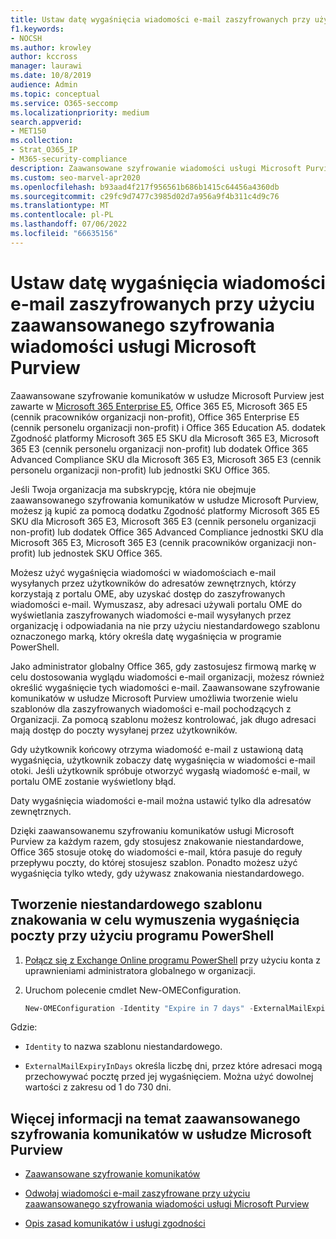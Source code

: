 ```yaml
---
title: Ustaw datę wygaśnięcia wiadomości e-mail zaszyfrowanych przy użyciu zaawansowanego szyfrowania wiadomości usługi Microsoft Purview
f1.keywords:
- NOCSH
ms.author: krowley
author: kccross
manager: laurawi
ms.date: 10/8/2019
audience: Admin
ms.topic: conceptual
ms.service: O365-seccomp
ms.localizationpriority: medium
search.appverid:
- MET150
ms.collection:
- Strat_O365_IP
- M365-security-compliance
description: Zaawansowane szyfrowanie wiadomości usługi Microsoft Purview umożliwia rozszerzenie zabezpieczeń poczty e-mail przez ustawienie daty wygaśnięcia wiadomości e-mail za pośrednictwem niestandardowego szablonu markowego.
ms.custom: seo-marvel-apr2020
ms.openlocfilehash: b93aad4f217f956561b686b1415c64456a4360db
ms.sourcegitcommit: c29fc9d7477c3985d02d7a956a9f4b311c4d9c76
ms.translationtype: MT
ms.contentlocale: pl-PL
ms.lasthandoff: 07/06/2022
ms.locfileid: "66635156"
---
```

# <a name="set-an-expiration-date-for-email-encrypted-by-microsoft-purview-advanced-message-encryption"></a>Ustaw datę wygaśnięcia wiadomości e-mail zaszyfrowanych przy użyciu zaawansowanego szyfrowania wiadomości usługi Microsoft Purview

Zaawansowane szyfrowanie komunikatów w usłudze Microsoft Purview jest zawarte w [Microsoft 365 Enterprise E5](https://www.microsoft.com/microsoft-365/enterprise/home), Office 365 E5, Microsoft 365 E5 (cennik pracowników organizacji non-profit), Office 365 Enterprise E5 (cennik personelu organizacji non-profit) i Office 365 Education A5. dodatek Zgodność platformy Microsoft 365 E5 SKU dla Microsoft 365 E3, Microsoft 365 E3 (cennik personelu organizacji non-profit) lub dodatek Office 365 Advanced Compliance SKU dla Microsoft 365 E3, Microsoft 365 E3 (cennik personelu organizacji non-profit) lub jednostki SKU Office 365.

Jeśli Twoja organizacja ma subskrypcję, która nie obejmuje zaawansowanego szyfrowania komunikatów w usłudze Microsoft Purview, możesz ją kupić za pomocą dodatku Zgodność platformy Microsoft 365 E5 SKU dla Microsoft 365 E3, Microsoft 365 E3 (cennik personelu organizacji non-profit) lub dodatek Office 365 Advanced Compliance jednostki SKU dla Microsoft 365 E3, Microsoft 365 E3 (cennik pracowników organizacji non-profit) lub jednostek SKU Office 365.

Możesz użyć wygaśnięcia wiadomości w wiadomościach e-mail wysyłanych przez użytkowników do adresatów zewnętrznych, którzy korzystają z portalu OME, aby uzyskać dostęp do zaszyfrowanych wiadomości e-mail. Wymuszasz, aby adresaci używali portalu OME do wyświetlania zaszyfrowanych wiadomości e-mail wysyłanych przez organizację i odpowiadania na nie przy użyciu niestandardowego szablonu oznaczonego marką, który określa datę wygaśnięcia w programie PowerShell.

Jako administrator globalny Office 365, gdy zastosujesz firmową markę w celu dostosowania wyglądu wiadomości e-mail organizacji, możesz również określić wygaśnięcie tych wiadomości e-mail. Zaawansowane szyfrowanie komunikatów w usłudze Microsoft Purview umożliwia tworzenie wielu szablonów dla zaszyfrowanych wiadomości e-mail pochodzących z Organizacji. Za pomocą szablonu możesz kontrolować, jak długo adresaci mają dostęp do poczty wysyłanej przez użytkowników.

Gdy użytkownik końcowy otrzyma wiadomość e-mail z ustawioną datą wygaśnięcia, użytkownik zobaczy datę wygaśnięcia w wiadomości e-mail otoki. Jeśli użytkownik spróbuje otworzyć wygasłą wiadomość e-mail, w portalu OME zostanie wyświetlony błąd.

Daty wygaśnięcia wiadomości e-mail można ustawić tylko dla adresatów zewnętrznych.

Dzięki zaawansowanemu szyfrowaniu komunikatów usługi Microsoft Purview za każdym razem, gdy stosujesz znakowanie niestandardowe, Office 365 stosuje otokę do wiadomości e-mail, która pasuje do reguły przepływu poczty, do której stosujesz szablon. Ponadto możesz użyć wygaśnięcia tylko wtedy, gdy używasz znakowania niestandardowego.

## <a name="create-a-custom-branding-template-to-force-mail-expiration-by-using-powershell"></a>Tworzenie niestandardowego szablonu znakowania w celu wymuszenia wygaśnięcia poczty przy użyciu programu PowerShell

1. [Połącz się z Exchange Online programu PowerShell](/powershell/exchange/connect-to-exchange-online-powershell) przy użyciu konta z uprawnieniami administratora globalnego w organizacji.

2. Uruchom polecenie cmdlet New-OMEConfiguration.

    ```powershell
    New-OMEConfiguration -Identity "Expire in 7 days" -ExternalMailExpiryInDays 7
    ```

Gdzie:

- `Identity` to nazwa szablonu niestandardowego.

- `ExternalMailExpiryInDays` określa liczbę dni, przez które adresaci mogą przechowywać pocztę przed jej wygaśnięciem. Można użyć dowolnej wartości z zakresu od 1 do 730 dni.

## <a name="more-information-about-microsoft-purview-advanced-message-encryption"></a>Więcej informacji na temat zaawansowanego szyfrowania komunikatów w usłudze Microsoft Purview

- [Zaawansowane szyfrowanie komunikatów](ome-advanced-message-encryption.md)

- [Odwołaj wiadomości e-mail zaszyfrowane przy użyciu zaawansowanego szyfrowania wiadomości usługi Microsoft Purview](revoke-ome-encrypted-mail.md)

- [Opis zasad komunikatów i usługi zgodności](/office365/servicedescriptions/exchange-online-service-description/message-policy-and-compliance)
